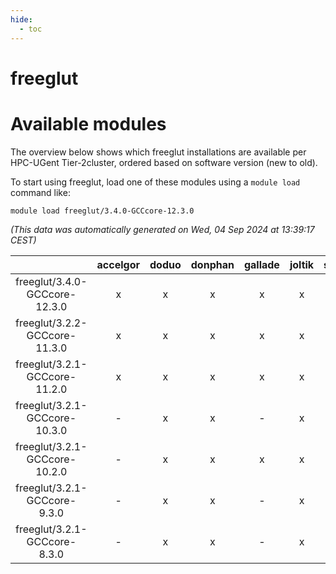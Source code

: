 ```yaml
---
hide:
  - toc
---
```


freeglut
========

# Available modules


The overview below shows which freeglut installations are available per HPC-UGent Tier-2cluster, ordered based on software version (new to old).

To start using freeglut, load one of these modules using a `module load` command like:

```shell
module load freeglut/3.4.0-GCCcore-12.3.0
```

*(This data was automatically generated on Wed, 04 Sep 2024 at 13:39:17 CEST)*  

| |accelgor|doduo|donphan|gallade|joltik|shinx|skitty|
| :---: | :---: | :---: | :---: | :---: | :---: | :---: | :---: |
|freeglut/3.4.0-GCCcore-12.3.0|x|x|x|x|x|x|x|
|freeglut/3.2.2-GCCcore-11.3.0|x|x|x|x|x|-|x|
|freeglut/3.2.1-GCCcore-11.2.0|x|x|x|x|x|-|x|
|freeglut/3.2.1-GCCcore-10.3.0|-|x|x|-|x|-|x|
|freeglut/3.2.1-GCCcore-10.2.0|-|x|x|x|x|-|x|
|freeglut/3.2.1-GCCcore-9.3.0|-|x|x|-|x|-|x|
|freeglut/3.2.1-GCCcore-8.3.0|-|x|x|-|x|-|x|
